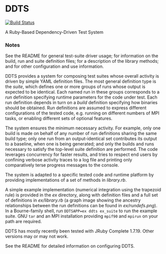 DDTS
====
[![Build Status](https://travis-ci.org/maddenp/ddts.svg?branch=master)](https://travis-ci.org/maddenp/ddts)

A Ruby-Based Dependency-Driven Test System
### Notes

See the README for general test-suite driver usage; for information on the build, run and suite definition files; for a description of the library methods; and for other configuration and use information.

DDTS provides a system for composing test suites whose overall activity is driven by simple YAML definition files. The most general definition type is the _suite_, which defines one or more groups of runs whose output is expected to be identical. Each named run in these groups corresponds to a _run_ definition specifying runtime parameters for the code under test. Each run definition depends in turn on a _build_ definition specifying how binaries should be obtained. Run definitions are assumed to express different configurations of the tested code, e.g. running on different numbers of MPI tasks, or enabling different sets of optional features.

The system ensures the minimum necessary activity. For example, only one build is made on behalf of any number of run definitions sharing the same build type; only one run from an output-identical set contributes its output to a baseline, when one is being generated; and only the builds and runs necessary to satisfy the top-level suite definition are performed. The code leverages concurrency for faster results, and tries to respect end users by confining verbose activity traces to a log file and printing only comparatively terse progress messages to the console.

The system is adapted to a specific tested code and runtime platform by providing implementations of a set of methods in _library.rb_.

A simple example implementation (numerical integration using the trapezoid rule) is provided in the _ex_ directory, along with definition files and a full set of definitions in _ex/library.rb_ (a graph image showing the ancestry relationships between the run definitions can be found in _ex/rundefs.png_). In a Bourne-family shell, run `DDTSAPP=ex ddts ex_suite` to run the example suite. GNU `tar` and an MPI installation providing `mpif90` and `mpirun` on your path are required.

DDTS has mostly recently been tested with JRuby Complete 1.7.19. Other versions may or may not work.

See the README for detailed information on configuring DDTS.
